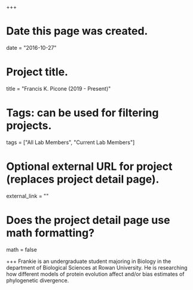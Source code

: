 +++
# Date this page was created.
date = "2016-10-27"

# Project title.
title = "Francis K. Picone (2019 - Present)"

# Tags: can be used for filtering projects.
tags = ["All Lab Members", "Current Lab Members"]

# Optional external URL for project (replaces project detail page).
external_link = ""

# Does the project detail page use math formatting?
math = false


+++
Frankie is an undergraduate student majoring in Biology in the department of Biological Sciences at Rowan University. He is researching how different models of protein evolution affect and/or bias estimates of phylogenetic divergence.
